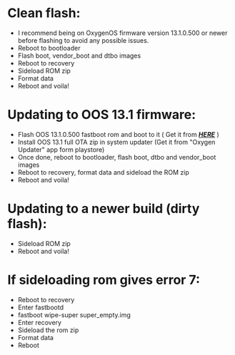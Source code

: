# Clean flash:
- I recommend being on OxygenOS firmware version 13.1.0.500 or newer before flashing
  to avoid any possible issues.
- Reboot to bootloader
- Flash boot, vendor_boot and dtbo images
- Reboot to recovery
- Sideload ROM zip
- Format data
- Reboot and voila!

# Updating to OOS 13.1 firmware:
- Flash OOS 13.1.0.500 fastboot rom and boot to it ( Get it from [__*HERE*__](https://www.androidfilehost.com/?fid=10620683726822055714) )
- Install OOS 13.1 full OTA zip in system updater (Get it from "Oxygen Updater" app form playstore)
- Once done, reboot to bootloader, flash boot, dtbo and vendor_boot images
- Reboot to recovery, format data and sideload the ROM zip
- Reboot and voila!

# Updating to a newer build (dirty flash):
- Sideload ROM zip
- Reboot and voila!

# If sideloading rom gives error 7:
- Reboot to recovery
- Enter fastbootd
- fastboot wipe-super super_empty.img
- Enter recovery
- Sideload the rom zip
- Format data
- Reboot
